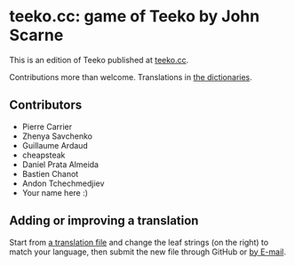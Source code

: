 # teeko.cc: game of Teeko by John Scarne

This is an edition of Teeko published at [teeko.cc](https://teeko.cc).

Contributions more than welcome. Translations in [the dictionaries](ui/src/translations.json).

## Contributors

- Pierre Carrier
- Zhenya Savchenko
- Guillaume Ardaud
- cheapsteak
- Daniel Prata Almeida
- Bastien Chanot
- Andon Tchechmedjiev
- Your name here :)

## Adding or improving a translation

Start from [a translation file](ui/src/translations/) and change the leaf strings (on the right) to match your language,
then submit the new file through GitHub or [by E-mail](mailto:pc@rrier.ca).
